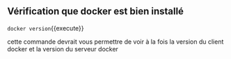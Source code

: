 ## Vérification que docker est bien installé

`
docker version
`{{execute}}


cette commande devrait vous permettre de voir à la fois la version du client docker et la version du serveur docker




